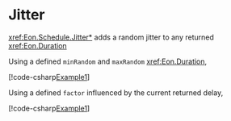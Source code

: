 ﻿# Jitter

<xref:Eon.Schedule.Jitter*> adds a random jitter to any returned
<xref:Eon.Duration>

Using a defined `minRandom` and `maxRandom` <xref:Eon.Duration>,

[!code-csharp[Example1](../../../Eon.Tests/Examples/JitterTests.cs#Example1)]

Using a defined `factor` influenced by the current returned delay,

[!code-csharp[Example1](../../../Eon.Tests/Examples/JitterTests.cs#Example2)]
